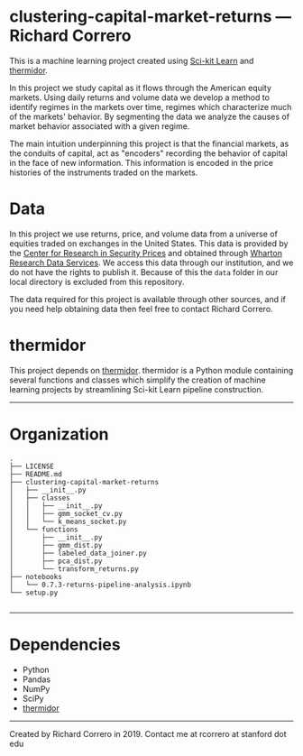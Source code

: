 clustering-capital-market-returns &mdash; Richard Correro
==============================
This is a machine learning project created using [Sci-kit Learn](https://github.com/scikit-learn/scikit-learn) and [thermidor](https://github.com/rcorrero/thermidor).

In this project we study capital as it flows through the American equity markets. Using daily returns and volume data we develop a method to identify regimes in the markets over time, regimes which characterize much of the markets' behavior. By segmenting the data we analyze the causes of market behavior associated with a given regime.

The main intuition underpinning this project is that the financial markets, as the conduits of capital, act as "encoders" recording the behavior of capital in the face of new information. This information is encoded in the price histories of the instruments traded on the markets. 

# Data
In this project we use returns, price, and volume data from a universe of equities traded on exchanges in the United States. This data is provided by the [Center for Research in Security Prices](http://www.crsp.com/) and obtained through [Wharton Research Data Services](https://wrds-web.wharton.upenn.edu/wrds/). We access this data through our institution, and we do not have the rights to publish it. Because of this the `data` folder in our local directory is excluded from this repository. 

The data required for this project is available through other sources, and if you need help obtaining data then feel free to contact Richard Correro.

# thermidor
This project depends on [thermidor](https://github.com/rcorrero/thermidor). thermidor is a Python module containing several functions and classes which simplify the creation of machine learning projects by streamlining Sci-kit Learn pipeline construction.

------------
# Organization
```
.
├── LICENSE
├── README.md
├── clustering-capital-market-returns
│   ├── __init__.py
│   ├── classes
│   │   ├── __init__.py
│   │   ├── gmm_socket_cv.py
│   │   └── k_means_socket.py
│   └── functions
│       ├── __init__.py
│       ├── gmm_dist.py
│       ├── labeled_data_joiner.py
│       ├── pca_dist.py
│       └── transform_returns.py
├── notebooks
│   └── 0.7.3-returns-pipeline-analysis.ipynb
└── setup.py
    
``` 
------------
# Dependencies
- Python
- Pandas
- NumPy
- SciPy
- [thermidor](https://github.com/rcorrero/thermidor)
------------
Created by Richard Correro in 2019. Contact me at rcorrero at stanford dot edu
